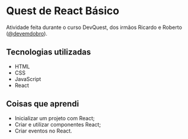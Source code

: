 # Quest de React Básico

Atividade feita durante o curso DevQuest, dos irmãos Ricardo e Roberto (<a href="https://www.instagram.com/devemdobro" target="_blank">@devemdobro</a>).

## Tecnologias utilizadas

- HTML
- CSS
- JavaScript
- React

## Coisas que aprendi

- Inicializar um projeto com React;
- Criar e utilizar componentes React;
- Criar eventos no React.
